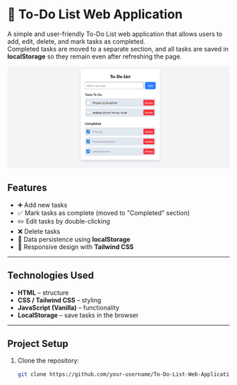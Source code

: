 # 📝 To-Do List Web Application

A simple and user-friendly To-Do List web application that allows users to add, edit, delete, and mark tasks as completed.  
Completed tasks are moved to a separate section, and all tasks are saved in **localStorage** so they remain even after refreshing the page.  


![This is my To-Do list looks](/assets/images/todo.png)

##  Features
- ➕ Add new tasks  
- ✅ Mark tasks as complete (moved to "Completed" section)  
- ✏️ Edit tasks by double-clicking  
- ❌ Delete tasks  
- 💾 Data persistence using **localStorage**  
- 📱 Responsive design with **Tailwind CSS**

---

##  Technologies Used
- **HTML** – structure  
- **CSS / Tailwind CSS** – styling  
- **JavaScript (Vanilla)** – functionality  
- **LocalStorage** – save tasks in the browser  

---

##  Project Setup
1. Clone the repository:
   ```bash
   git clone https://github.com/your-username/To-Do-List-Web-Application.git
